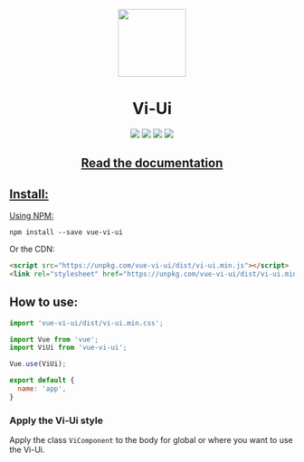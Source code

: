<p align="center">
  <img src="https://raw.githubusercontent.com/vitta-health/Vi-Ui/master/docs/layout/components/vi-ui.svg?sanitize=true" width="120px">
</p>
<h1 align="center">Vi-Ui</h1>
<p align="center">
  <a href="https://david-dm.org/vitta-health/Vi-Ui" title="dependencies status"><img src="https://david-dm.org/vitta-health/Vi-Ui/status.svg"/></a>
  <a href="https://scrutinizer-ci.com/g/vitta-health/Vi-Ui/build-status/master" title="build status"><img src="https://scrutinizer-ci.com/g/vitta-health/Vi-Ui/badges/build.png?b=master"/></a>
  <a href="https://scrutinizer-ci.com/g/vitta-health/Vi-Ui/?branch=master" title="code quality"><img src="https://scrutinizer-ci.com/g/vitta-health/Vi-Ui/badges/quality-score.png?b=master"/></a>
  <a href="https://github.com/vitta-health/Vi-Ui/blob/master/LICENSE" title="Licente Mit"><img src="https://img.shields.io/badge/License-MIT-blue.svg"/></a>
</p>

<h2 align="center"><a href="https://vitta-health.github.io/Vi-Ui/">Read the documentation</h2>

## Install:

Using NPM:

```html static
npm install --save vue-vi-ui
```

Or the CDN:
```html static
<script src="https://unpkg.com/vue-vi-ui/dist/vi-ui.min.js"></script>
<link rel="stylesheet" href="https://unpkg.com/vue-vi-ui/dist/vi-ui.min.css">
```


## How to use:

```js static
import 'vue-vi-ui/dist/vi-ui.min.css';

import Vue from 'vue';
import ViUi from 'vue-vi-ui';

Vue.use(ViUi);

export default {
  name: 'app',
}
```

### Apply the Vi-Ui style

Apply the class `ViComponent` to the body for global or where you want to use the Vi-Ui.
